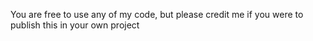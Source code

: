 You are free to use any of my code, but please credit me if you were to publish this in your own project
